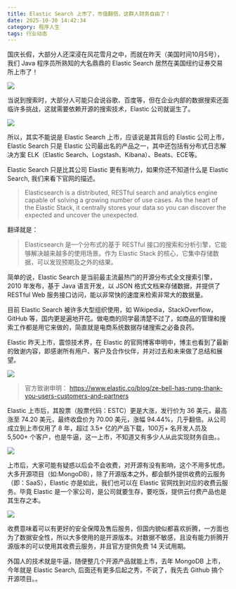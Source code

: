 ```yaml
---
title: Elastic Search 上市了，市值翻倍，这群人财务自由了！
date: 2025-10-30 14:42:34
category: 程序人生
tags: 行业动态
---
```


国庆长假，大部分人还深浸在风花雪月之中，而就在昨天（美国时间10月5号），我们 Java 程序员所熟知的大名鼎鼎的 Elastic Search 居然在美国纽约证券交易所上市了！

![](http://img.javastack.cn/18-10-7/64836645.jpg)

当说到搜索时，大部分人可能只会说谷歌、百度等，但在企业内部的数据搜索还面临许多挑战，这就需要依赖开源的搜索技术，Elastic 公司就诞生了。

![](http://img.javastack.cn/18-10-7/60204672.jpg)

所以，其实不能说是 Elastic Search 上市，应该说是其背后的 Elastic 公司上市，Elastic Search 只是 Elastic 公司最出名的产品之一，其中还包括有分布式日志解决方案 ELK（Elastic Search、Logstash、Kibana）、Beats、ECE等。

Elastic Search 只是比其公司 Elastic 更有影响力，如果你还不知道什么是 Elastic Search, 我们来看下官网的描述。

> Elasticsearch is a distributed, RESTful search and analytics engine capable of solving a growing number of use cases. As the heart of the Elastic Stack, it centrally stores your data so you can discover the expected and uncover the unexpected.

翻译就是：

> Elasticsearch 是一个分布式的基于 RESTful 接口的搜索和分析引擎，它能够解决越来越多的使用场景。作为 Elastic Stack 的核心，它集中存储数据，可以发现预期及之外的结果。

简单的说，Elastic Search 是当前最主流最热门的开源分布式全文搜索引擎，2010 年发布，基于 Java 语言开发，以 JSON 格式文档来存储数据，并提供了 RESTful Web 服务接口访问，能以非常快的速度来检索非常大的数据量。

目前 Elastic Search 被许多大型组织使用，如 Wikipedia，StackOverflow，GitHub 等，国内更是遍地开花。做电商的同学最清楚不过了，如商品的管理和搜索工作都是用它来做的，简直就是电商系统数据存储搜索之必备良药。

Elastic 昨天上市，震惊技术界，在 Elastic 的官网博客申明中，博主也看到了最新的致谢内容，即感谢所有用户、客户及合作伙伴，并对过去和未来做了总结和展望。

![](http://img.javastack.cn/18-10-6/36130911.jpg)

> 官方致谢申明：
https://www.elastic.co/blog/ze-bell-has-rung-thank-you-users-customers-and-partners

Elastic 上市后，其股票（股票代码：ESTC）更是大涨，发行价为 36 美元，最高涨至 74.20 美元，最终收盘价为 70.00 美元，涨幅 94.44%，几乎翻倍。从公司成立到上市仅用了 8 年，超过 3.5+ 亿的产品下载，100万+ 名开发人员及 5,500+ 个客户，也是牛逼，这一上市，不知道又有多少人从此实现财务自由。。

![](http://img.javastack.cn/18-10-6/45408673.jpg)

上市后，大家可能有疑惑以后会不会收费，对开源有没有影响，这个不用多忧虑。大多开源项目（如:MongoDB），除了开源版本之外，都会额外提供收费的云服务（即：SaaS），Elastic 亦是如此，我们也可以在 Elastic 官网找到对应的收费云服务。毕竟 Elastic 是一个家公司，是公司就要生存，要吃饭，提供云付费产品也是其生存之本。

![](http://img.javastack.cn/18-10-6/31555398.jpg)

收费意味着可以有更好的安全保障及售后服务，但国内貌似都喜欢折腾，一方面也为了数据安全性，所以大多使用的是开源版本。对数据不敏感，且没有能力折腾开源版本的可以使用其收费云服务，并且官方提供免费 14 天试用期。

外国人的技术就是牛逼，随便整几个开源产品就能上市，去年 MongoDB 上市，今年就是 Elastic Search, 后面还有更多后起之秀，不说了，我先去 Github 搞个开源项目。。

